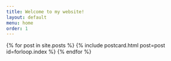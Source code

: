 ```yaml
---
title: Welcome to my website!
layout: default
menu: home
order: 1
---
```


{% for post in site.posts %}
{% include postcard.html post=post id=forloop.index %}
{% endfor %}